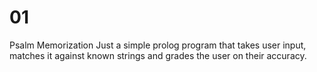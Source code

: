 # 01
Psalm Memorization
Just a simple prolog program that takes user input, matches it against known strings and grades the user on their accuracy.
